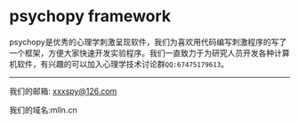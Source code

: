 # psychopy framework

psychopy是优秀的心理学刺激呈现软件，我们为喜欢用代码编写刺激程序的写了一个框架，方便大家快速开发实验程序。我们一直致力于为研究人员开发各种计算机软件，有兴趣的可以加入心理学技术讨论群`QQ:67475179613`。

------
我们的邮箱: xxxspy@126.com

我们的域名:mlln.cn